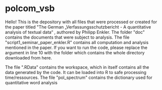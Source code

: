 # polcom_vsb
Hello!
This is the depository with all files that were processed or created for the paper titled "The German 
„Verfassungsschutzbericht - A quantitative analysis of textual data“ , authored by Philipp Enkler.
The folder "doc" contains the documents that were subject to analysis.
The file "script1_seminar_paper_enkler.R" contains all computation and analysis mentioned in the paper. If you want to run the code, please replace the argument in 
line 10 with the folder which contains the whole directory downloaded from here.

The file ".RData" contains the workspace, which in itself contains all the data generated by the code. It can be loaded into R to safe processing time/ressources.
The file "pol_spectrum" contains the dictionary used for quantitative word analysis
